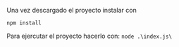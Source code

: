 Una vez descargado el proyecto instalar con 

```npm install```

Para ejercutar el proyecto hacerlo con:
```node .\index.js\```
